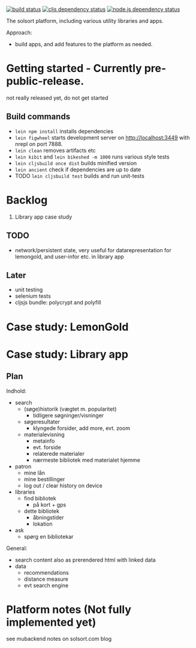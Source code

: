     
[![build status](https://travis-ci.org/rasmuserik/solsort-new.svg?branch=master)](https://travis-ci.org/rasmuserik/solsort-new)
[![cljs dependency status](http://jarkeeper.com/rasmuserik/solsort-new/status.png)](http://jarkeeper.com/rasmuserik/solsort-new)
[![node.js dependency status](https://david-dm.org/rasmuserik/solsort-new.svg)](https://david-dm.org/rasmuserik/solsort-new)

The solsort platform, including various utility libraries and apps.

Approach: 

- build apps, and add features to the platform as needed.

# Getting started - Currently pre-public-release.

not really released yet, do not get started

## Build commands

- `lein npm install` installs dependencies
- `lein figwheel` starts development server on
  [http://localhost:3449](http://localhost:3449/) with nrepl on port 7888.
- `lein clean` removes artifacts etc
- `lein kibit` and `lein bikeshed -m 1000` runs various style tests
- `lein cljsbuild once dist` builds minified version
- `lein ancient` check if dependencies are up to date
- TODO `lein cljsbuild test` builds and run unit-tests


# Backlog

1. Library app case study

## TODO

- network/persistent state, very useful for datarepresentation for lemongold, and user-infor etc. in library app

## Later
- unit testing
- selenium tests
- cljsjs bundle: polycrypt and polyfill

# Case study: LemonGold

# Case study: Library app

## Plan
Indhold:

- search
  - (søge)historik (vægtet m. popularitet)
    - tidligere søgninger/visninger
  - søgeresultater
    - klyngede forsider, add more, evt. zoom
  - materialevisning
    - metainfo
    - evt. forside
    - relaterede materialer
    - nærmeste bibliotek med materialet hjemme
- patron
  - mine lån
  - mine bestillinger
  - log out / clear history on device
- libraries
  - find bibliotek
    - på kort + gps
  - dette bibliotek
    - åbningstider
    - lokation
- ask
  - spørg en bibliotekar

General:

- search content also as prerendered html with linked data
- data
  - recommendations
  - distance measure
  - evt search engine


# Platform notes (Not fully implemented yet)

see mubackend notes on solsort.com blog

